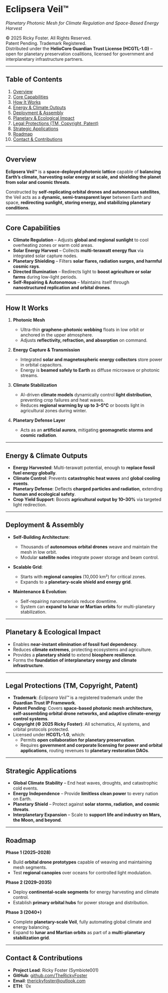 # Eclipsera Veil™  
*Planetary Photonic Mesh for Climate Regulation and Space-Based Energy Harvest*

© 2025 Ricky Foster. All Rights Reserved.  
Patent Pending. Trademark Registered.  
Distributed under the **HelioCore Guardian Trust License (HCGTL-1.0)** –  
open for planetary preservation coalitions, licensed for government and interplanetary infrastructure partners.

---

## Table of Contents
1. [Overview](#overview)  
2. [Core Capabilities](#core-capabilities)  
3. [How It Works](#how-it-works)  
4. [Energy & Climate Outputs](#energy--climate-outputs)  
5. [Deployment & Assembly](#deployment--assembly)  
6. [Planetary & Ecological Impact](#planetary--ecological-impact)  
7. [Legal Protections (TM, Copyright, Patent)](#legal-protections-tm-copyright-patent)  
8. [Strategic Applications](#strategic-applications)  
9. [Roadmap](#roadmap)  
10. [Contact & Contributions](#contact--contributions)  

---

## Overview

**Eclipsera Veil™** is a **space-deployed photonic lattice** capable of **balancing Earth’s climate, harvesting solar energy at scale, and shielding the planet from solar and cosmic threats**.  

Constructed by **self-replicating orbital drones and autonomous satellites**, the Veil acts as a **dynamic, semi-transparent layer** between Earth and space, **redirecting sunlight, storing energy, and stabilizing planetary conditions**.

---

## Core Capabilities

- **Climate Regulation** – Adjusts **global and regional sunlight** to cool overheating zones or warm cold areas.  
- **Solar Energy Harvest** – Collects **multi-terawatt energy flux** via integrated solar capture nodes.  
- **Planetary Shielding** – Filters **solar flares, radiation surges, and harmful cosmic rays**.  
- **Directed Illumination** – Redirects light to **boost agriculture or solar farms** during low-light periods.  
- **Self-Repairing & Autonomous** – Maintains itself through **nanostructured replication and orbital drones**.

---

## How It Works

1. **Photonic Mesh**  
   - Ultra-thin **graphene-photonic webbing** floats in low orbit or anchored in the upper atmosphere.  
   - Adjusts **reflectivity, refraction, and absorption** on command.

2. **Energy Capture & Transmission**  
   - Integrated **solar and magnetospheric energy collectors** store power in orbital capacitors.  
   - Energy is **beamed safely to Earth** as diffuse microwave or photonic streams.

3. **Climate Stabilization**  
   - AI-driven **climate models** dynamically control **light distribution**, preventing crop failures and heat waves.  
   - Reduces **regional warming by up to 3–5°C** or boosts light in agricultural zones during winter.

4. **Planetary Defense Layer**  
   - Acts as an **artificial aurora**, mitigating **geomagnetic storms and cosmic radiation**.

---

## Energy & Climate Outputs

- **Energy Harvested**: Multi-terawatt potential, enough to **replace fossil fuel energy globally**.  
- **Climate Control**: Prevents **catastrophic heat waves** and **global cooling events**.  
- **Planetary Defense**: Deflects **charged particles and radiation**, extending **human and ecological safety**.  
- **Crop Yield Support**: Boosts **agricultural output by 10–30%** via targeted light redirection.

---

## Deployment & Assembly

- **Self-Building Architecture**:  
  - Thousands of **autonomous orbital drones** weave and maintain the mesh in low orbit.  
  - Modular **satellite nodes** integrate power storage and beam control.

- **Scalable Grid**:  
  - Starts with **regional canopies** (10,000 km²) for critical zones.  
  - Expands to a **planetary-scale shield and energy grid**.

- **Maintenance & Evolution**:  
  - Self-repairing nanomaterials reduce downtime.  
  - System can **expand to lunar or Martian orbits** for multi-planetary stabilization.

---

## Planetary & Ecological Impact

- Enables **near-instant elimination of fossil fuel dependency**.  
- Reduces **climate extremes**, protecting ecosystems and agriculture.  
- Provides a **planetary shield** to extend **biosphere resilience**.  
- Forms the **foundation of interplanetary energy and climate infrastructure**.

---

## Legal Protections (TM, Copyright, Patent)

- **Trademark**: *Eclipsera Veil™* is a registered trademark under the **Guardian Trust IP Framework**.  
- **Patent Pending**: Covers **space-based photonic mesh architecture, self-assembling orbital drone networks, and adaptive climate-energy control systems**.  
- **Copyright (© 2025 Ricky Foster)**: All schematics, AI systems, and orbital protocols protected.  
- Licensed under **HCGTL-1.0**, which:  
  - Permits **open collaboration for planetary preservation**.  
  - Requires **government and corporate licensing for power and orbital applications**, routing revenues to **planetary restoration DAOs**.

---

## Strategic Applications

- **Global Climate Stability** – End heat waves, droughts, and catastrophic cold events.  
- **Energy Independence** – Provide **limitless clean power** to every nation on Earth.  
- **Planetary Shield** – Protect against **solar storms, radiation, and cosmic threats**.  
- **Interplanetary Expansion** – Scale to **support life and industry on Mars, the Moon, and beyond**.

---

## Roadmap

**Phase 1 (2025–2028)**  
- Build **orbital drone prototypes** capable of weaving and maintaining mesh segments.  
- Test **regional canopies** over oceans for controlled light modulation.

**Phase 2 (2029–2035)**  
- Deploy **continental-scale segments** for energy harvesting and climate control.  
- Establish **primary orbital hubs** for power storage and distribution.

**Phase 3 (2040+)**  
- Complete **planetary-scale Veil**, fully automating global climate and energy balancing.  
- Expand to **lunar and Martian orbits** as part of a **multi-planetary stabilization grid**.

---

## Contact & Contributions

- **Project Lead**: Ricky Foster (Symbiote001)  
- **GitHub**: [github.com/TheRickyFoster](https://github.com/TheRickyFoster)  
- **Email**: therickyfoster@outlook.com  
- **ETH**: `0x
